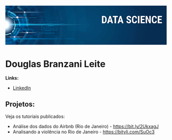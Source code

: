 <p align="center">
  <img src="banner.png" >
</p>

# Douglas Branzani Leite

**Links:**
* [LinkedIn](https://www.linkedin.com/in/douglas-l-6a11a817b)

## Projetos:
Veja os tutoriais publicados:

* Análise dos dados do Airbnb (Rio de Janeiro) - https://bit.ly/2UkxagJ
* Analisando a violência no Rio de Janeiro - https://bityli.com/SuOc3
